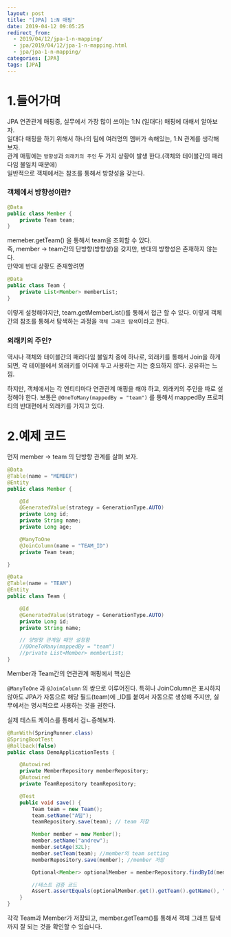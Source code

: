 ```yaml
---
layout: post
title: "[JPA] 1:N 매핑"
date: 2019-04-12 09:05:25
redirect_from:
  - 2019/04/12/jpa-1-n-mapping/
  - jpa/2019/04/12/jpa-1-n-mapping.html
  - jpa/jpa-1-n-mapping/
categories: [JPA]
tags: [JPA]
---
```


# 1.들어가며

JPA 연관관계 매핑중, 실무에서 가장 많이 쓰이는 1:N (일대다) 매핑에 대해서 알아보자.  
일대다 매핑을 하기 위해서 하나의 팀에 여러명의 멤버가 속해있는, 1:N 관계를 생각해보자.  
관계 매핑에는 `방향성`과 `외래키의 주인` 두 가지 상황이 발생 한다.(객체와 테이블간의 패러다임 불일치 때문에)  
일반적으로 객체에서는 참조를 통해서 방향성을 갖는다.

### 객체에서 방향성이란?

```java
@Data
public class Member {
    private Team team;
}
```

memeber.getTeam() 을 통해서 team을 조회할 수 있다.  
즉, member -> team간의 단방향(방향성)을 갖지만, 반대의 방향성은 존재하지 않는다.  
만약에 반대 상황도 존재할려면

```java
@Data
public class Team {
    private List<Member> memberList;
}
```

이렇게 설정해야지만, team.getMemberList()를 통해서 접근 할 수 있다. 이렇게 객체간의 참조를 통해서 탐색하는 과정을 `객체 그래프 탐색`이라고 한다.

### 외래키의 주인?

역시나 객체와 테이블간의 패러다임 불일치 중에 하나로, 외래키를 통해서 Join을 하게 되면, 각 테이블에서 외래키를 어디에 두고 사용하는 지는 중요하지 않다. 공유하는 느낌.

하지만, 객체에서는 각 엔티티마다 연관관계 매핑을 해야 하고, 외래키의 주인을 따로 설정해야 한다. 보통은 `@OneToMany(mappedBy = "team")` 를 통해서 mappedBy 프로퍼티의 반대편에서 외래키를 가지고 있다.

# 2.예제 코드

먼저 member -> team 의 단방향 관계를 살펴 보자.

```java
@Data
@Table(name = "MEMBER")
@Entity
public class Member {

    @Id
    @GeneratedValue(strategy = GenerationType.AUTO)
    private Long id;
    private String name;
    private Long age;

    @ManyToOne
    @JoinColumn(name = "TEAM_ID")
    private Team team;

}
```

```java
@Data
@Table(name = "TEAM")
@Entity
public class Team {

    @Id
    @GeneratedValue(strategy = GenerationType.AUTO)
    private Long id;
    private String name;

    // 양방향 관계일 때만 설정함
    //@OneToMany(mappedBy = "team")
    //private List<Member> memberList;
}
```

Member과 Team간의 연관관계 매핑에서 핵심은

`@ManyToOne` 과 `@JoinColumn` 의 쌍으로 이루어진다. 특히나 JoinColumn은 표시하지 않아도 JPA가 자동으로 해당 필드(team)에 \_ID를 붙여서 자동으로 생성해 주지만, 실무에서는 명시적으로 사용하는 것을 권한다.

실제 테스트 케이스를 통해서 검ㄴ증해보자.

```java
@RunWith(SpringRunner.class)
@SpringBootTest
@Rollback(false)
public class DemoApplicationTests {

    @Autowired
    private MemberRepository memberRepository;
    @Autowired
    private TeamRepository teamRepository;

    @Test
    public void save() {
        Team team = new Team();
        team.setName("A팀");
        teamRepository.save(team); // team 저장

        Member member = new Member();
        member.setName("andrew");
        member.setAge(32L);
        member.setTeam(team); //member의 team setting
        memberRepository.save(member); //member 저장

        Optional<Member> optionalMember = memberRepository.findById(member.getId());

        //테스트 검증 코드
        Assert.assertEquals(optionalMember.get().getTeam().getName(), "A팀");
    }
}
```

각각 Team과 Member가 저장되고, member.getTeam()를 통해서 객체 그래프 탐색까지 잘 되는 것을 확인할 수 있습니다.
